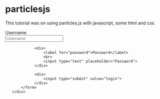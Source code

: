 # particlesjs
This tutorial was on using particles.js with javascript, some html and css.  
<!DOCTYPE html>
<html lang="en">
<head>
    <meta charset="UTF-8">
    <meta name="viewport" content="width=device-width, initial-scale=1.0">
    <meta http-equiv="X-UA-Compatible" content="ie=edge">
    <link rel="stylesheet" href="style.css">
    <title>Particles Login</title>
</head>
<body>
    <div id="particles-js"></div>
       <div id="login">
           <form>
               <div>
                   <label for="username">Username</label>
                   <br>
                   <input type="text" placeholder="Username">
                 </div>

                 <div>
                     <label for="password">Password</label>
                     <br>
                     <input type="text" placeholder="Password">
                 </div>

                 <div>
                     <input type="submit" value="login">
                 </div>
           </form>
       </div>
 <script src="https://cdn.jsdelivr.net/npm/particles.js@2.0.0/particles.min.js"></script>
 <script>
 particlesJS.load('particles-js', 'particles.json', function(){
   console.log('particles.json loaded...');
 });
 </script> 
</body>
</html>
